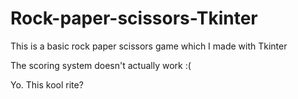 # Rock-paper-scissors-Tkinter
 This is a basic rock paper scissors game which I made with Tkinter

The scoring system doesn't actually work :(

Yo. This kool rite?
